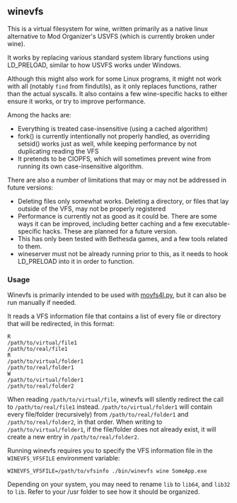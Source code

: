 ## winevfs

This is a virtual filesystem for wine, written primarily as a native linux alternative
to Mod Organizer's USVFS (which is currently broken under wine).

It works by replacing various standard system library functions using LD_PRELOAD, similar
to how USVFS works under Windows.

Although this might also work for some Linux programs, it might not work with all (notably
`find` from findutils), as it only replaces functions, rather than the actual syscalls.
It also contains a few wine-specific hacks to either ensure it works, or try to improve
performance.

Among the hacks are:

 * Everything is treated case-insensitive (using a cached algorithm)
 * fork() is currently intentionally not properly handled, as overriding setsid() works just as well,
   while keeping performance by not duplicating reading the VFS
 * It pretends to be CIOPFS, which will sometimes prevent wine from running its own case-insensitive
   algorithm.

There are also a number of limitations that may or may not be addressed in future versions:

 * Deleting files only somewhat works. Deleting a directory, or files that lay outside of the VFS,
   may not be properly registered
 * Performance is currently not as good as it could be. There are some ways it can be improved,
   including better caching and a few executable-specific hacks. These are planned for a future version.
 * This has only been tested with Bethesda games, and a few tools related to them.
 * wineserver must not be already running prior to this, as it needs to hook LD_PRELOAD into it
   in order to function.

### Usage

Winevfs is primarily intended to be used with [movfs4l.py](https://github.com/ajventer/ksp_stuff/blob/master/movfs4l.py),
but it can also be run manually if needed.

It reads a VFS information file that contains a list of every file or directory that will be redirected,
in this format:

```
R
/path/to/virtual/file1
/path/to/real/file1
R
/path/to/virtual/folder1
/path/to/real/folder1
W
/path/to/virtual/folder1
/path/to/real/folder2
```

When reading `/path/to/virtual/file`, winevfs will silently redirect the call to `/path/to/real/file1` instead.
`/path/to/virtual/folder1` will contain every file/folder (recursively) from `/path/to/real/folder1` and
`/path/to/real/folder2`, in that order. When writing to `/path/to/virtual/folder1`, if the file/folder
does not already exist, it will create a new entry in `/path/to/real/folder2`.

Running winevfs requires you to specify the VFS information file in the `WINEVFS_VFSFILE` environment variable:

`WINEVFS_VFSFILE=/path/to/vfsinfo ./bin/winevfs wine SomeApp.exe`

Depending on your system, you may need to rename `lib` to `lib64`, and `lib32` to `lib`. Refer to your
/usr folder to see how it should be organized.
